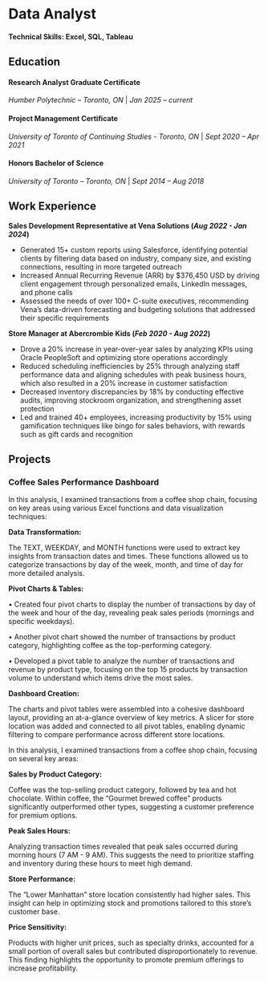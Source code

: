 # Data Analyst

#### Technical Skills: Excel, SQL, Tableau
## Education
#### Research Analyst Graduate Certificate
*Humber Polytechnic – Toronto, ON* | *Jan 2025 – current*
#### Project Management Certificate
*University of Toronto of Continuing Studies - Toronto, ON* | *Sept 2020 – Apr 2021*
#### Honors Bachelor of Science
*University of Toronto – Toronto, ON* | *Sept 2014 – Aug 2018*

## Work Experience
**Sales Development Representative at Vena Solutions (_Aug 2022 - Jan 2024_)**
* Generated 15+ custom reports using Salesforce, identifying potential clients by filtering data based on industry, company size, and existing connections, resulting in more targeted outreach
* Increased Annual Recurring Revenue (ARR) by $376,450 USD by driving client engagement through personalized emails, LinkedIn messages, and phone calls
* Assessed the needs of over 100+ C-suite executives, recommending Vena’s data-driven forecasting and budgeting solutions that addressed their specific requirements

**Store Manager at Abercrombie Kids (_Feb 2020 - Aug 2022_)**
* Drove a 20% increase in year-over-year sales by analyzing KPIs using Oracle PeopleSoft and optimizing store operations accordingly
* Reduced scheduling inefficiencies by 25% through analyzing staff performance data and aligning schedules with peak business hours, which also resulted in a 20% increase in customer satisfaction
* Decreased inventory discrepancies by 18% by conducting effective audits, improving stockroom organization, and strengthening asset protection
* Led and trained 40+ employees, increasing productivity by 15% using gamification techniques like bingo for sales behaviors, with rewards such as gift cards and recognition

## Projects
### Coffee Sales Performance Dashboard
In this analysis, I examined transactions from a coffee shop chain, focusing on key areas using various Excel functions and data visualization techniques:

**Data Transformation:**

The TEXT, WEEKDAY, and MONTH functions were used to extract key insights from transaction dates and times. These functions allowed us to categorize transactions by day of the week, month, and time of day for more detailed analysis.

**Pivot Charts & Tables:**

• Created four pivot charts to display the number of transactions by day of the week and hour of the day, revealing peak sales periods (mornings and specific weekdays).

• Another pivot chart showed the number of transactions by product category, highlighting coffee as the top-performing category.

• Developed a pivot table to analyze the number of transactions and revenue by product type, focusing on the top 15 products by transaction volume to understand which items drive the most sales.

**Dashboard Creation:**

The charts and pivot tables were assembled into a cohesive dashboard layout, providing an at-a-glance overview of key metrics. A slicer for store location was added and connected to all pivot tables, enabling dynamic filtering to compare performance across different store locations.

In this analysis, I examined transactions from a coffee shop chain, focusing on several key areas:

**Sales by Product Category:**

Coffee was the top-selling product category, followed by tea and hot chocolate. Within coffee, the “Gourmet brewed coffee” products significantly outperformed other types, suggesting a customer preference for premium options.

**Peak Sales Hours:**

Analyzing transaction times revealed that peak sales occurred during morning hours (7 AM - 9 AM). This suggests the need to prioritize staffing and inventory during these hours to meet high demand.

**Store Performance:**

The “Lower Manhattan” store location consistently had higher sales. This insight can help in optimizing stock and promotions tailored to this store’s customer base.

**Price Sensitivity:**

Products with higher unit prices, such as specialty drinks, accounted for a small portion of overall sales but contributed disproportionately to revenue. This finding highlights the opportunity to promote premium offerings to increase profitability.


